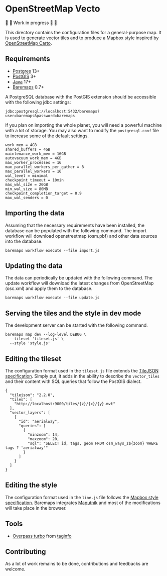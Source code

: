 <!--
Licensed to the Apache Software Foundation (ASF) under one or more
contributor license agreements.  See the NOTICE file distributed with
this work for additional information regarding copyright ownership.
The ASF licenses this file to you under the Apache License, Version 2.0
(the "License"); you may not use this file except in compliance with
the License.  You may obtain a copy of the License at

http://www.apache.org/licenses/LICENSE-2.0

Unless required by applicable law or agreed to in writing, software
distributed under the License is distributed on an "AS IS" BASIS,
WITHOUT WARRANTIES OR CONDITIONS OF ANY KIND, either express or implied.
See the License for the specific language governing permissions and
limitations under the License.
-->
# OpenStreetMap Vecto

🚧 🚧 Work in progress 🚧 🚧

This directory contains the configuration files for a general-purpose map.
It is used to generate vector tiles and to produce a Mapbox style inspired by [OpenStreetMap Carto](https://github.com/gravitystorm/openstreetmap-carto).

## Requirements

* [Postgres](https://www.postgresql.org/) 13+
* [PostGIS](https://postgis.net/) 3+
* [Java](https://adoptium.net/) 17+
* [Baremaps](https://www.baremaps.com/) 0.7+

A PostgreSQL database with the PostGIS extension should be accessible with the following jdbc settings:

```
jdbc:postgresql://localhost:5432/baremaps?user=baremaps&password=baremaps
```

If you plan on importing the whole planet, you will need a powerful machine with a lot of storage. You may also want to modify the `postgresql.conf` file to increase some of the default settings.

```
work_mem = 4GB
shared_buffers = 4GB
maintenance_work_mem = 16GB
autovacuum_work_mem = 4GB
max_worker_processes = 16
max_parallel_workers_per_gather = 8
max_parallel_workers = 16
wal_level = minimal
checkpoint_timeout = 10min
max_wal_size = 20GB
min_wal_size = 80MB
checkpoint_completion_target = 0.9
max_wal_senders = 0
```

## Importing the data

Assuming that the necessary requirements have been installed, the database can be populated with the following command. The import workflow will download openstreetmap (osm.pbf) and other data sources into the database.

```
baremaps workflow execute --file import.js
```

## Updating the data

The data can periodically be updated with the following command. The update workflow will download the latest changes from OpenStreetMap (osc.xml) and apply them to the database.

```
baremaps workflow execute --file update.js
```

## Serving the tiles and the style in dev mode

The development server can be started with the following command.

```
baremaps map dev --log-level DEBUG \
  --tileset 'tileset.js' \
  --style 'style.js'
```

## Editing the tileset

The configuration format used in the `tileset.js` file extends the [TileJSON specification](https://github.com/mapbox/tilejson-spec/tree/master/2.2.0).
Simply put, it adds in the ability to describe the `vector_tiles` and their content with SQL queries that follow the PostGIS dialect.

```
{
  "tilejson": "2.2.0",
  "tiles": [
    "http://localhost:9000/tiles/{z}/{x}/{y}.mvt"
  ],
  "vector_layers": [
    {
      "id": "aerialway",
      "queries": [
        {
          "minzoom": 14,
          "maxzoom": 20,
          "sql": "SELECT id, tags, geom FROM osm_ways_z${zoom} WHERE tags ? 'aerialway'"
        }
      ]
    }
  ]
}
```

## Editing the style

The configuration format used in the `line.js` file follows the [Mapbox style specification](https://github.com/mapbox/mapbox-gl-js).
Baremaps integrates [Maputnik](https://maputnik.github.io/) and most of the modifications will take place in the browser.

## Tools

* [Overpass turbo](https://overpass-turbo.eu/) from [taginfo](https://taginfo.openstreetmap.org/)

## Contributing

As a lot of work remains to be done, contributions and feedbacks are welcome.
